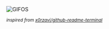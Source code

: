<div align="justify">
<picture>
    <source media="(prefers-color-scheme: dark)" srcset="https://i.ibb.co/W4YyF19w/output-gif.gif">
    <source media="(prefers-color-scheme: light)" srcset="https://i.ibb.co/W4YyF19w/output-gif.gif">
    <img alt="GIFOS" src="https://i.ibb.co/W4YyF19w/output-gif.gif">
</picture>

<sub><i>inspired from [x0rzavi/github-readme-terminal](https://github.com/x0rzavi/github-readme-terminal)</i></sub>

</div>

<!-- Image deletion URL: https://ibb.co/C3T7vFdZ/9db10945404b4fdfbc20d7eb74cad473 -->